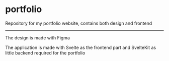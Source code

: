 # portfolio
Repository for my portfolio website, contains both design and frontend

--- 
The design is made with Figma

The application is made with Svelte as the frontend part and SvelteKit as little backend required for the portfolio
